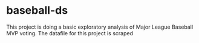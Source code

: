 # baseball-ds
This project is doing a basic exploratory analysis of Major League Baseball MVP voting. The datafile for this project is scraped 

